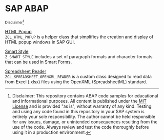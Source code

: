 # SAP ABAP

<sup>Disclaimer[^1]</sup>

[HTML Popup](html-popup)\
`ZCL_HTML_POPUP` is a helper class that simplifies the creation and display of HTML popup windows in SAP GUI.

[Smart Style](smart-style)\
`Z_SMART_STYLE` includes a set of paragraph formats and character formats that can be used in Smart Forms.

[Spreadsheet Reader](spreadsheet_reader)\
`ZCL_SPREADSHEET_OPENXML_READER` is a custom class designed to read data from Excel (.xlsx) files using the OpenXML (SpreadsheetML) standard.
  
[^1]: Disclaimer: This repository contains ABAP code samples for educational and informational purposes.
All content is published under the [MIT License](LICENSE) and is provided "as is", without warranty of any kind.
Testing and using any code found in this repository in your SAP system is entirely your sole responsibility.
The author cannot be held responsible for any issues, damage, or unintended consequences resulting from the use of the code.
Always review and test the code thoroughly before using it in a production environment.
